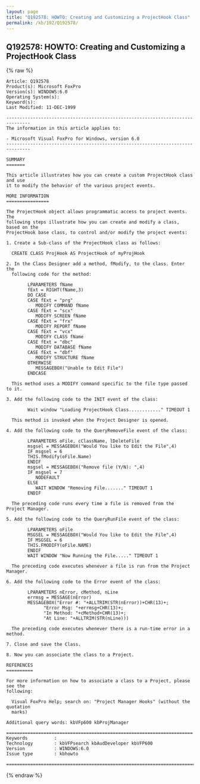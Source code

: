 ```yaml
---
layout: page
title: "Q192578: HOWTO: Creating and Customizing a ProjectHook Class"
permalink: /kb/192/Q192578/
---
```


## Q192578: HOWTO: Creating and Customizing a ProjectHook Class

{% raw %}

	Article: Q192578
	Product(s): Microsoft FoxPro
	Version(s): WINDOWS:6.0
	Operating System(s): 
	Keyword(s): 
	Last Modified: 11-DEC-1999
	
	-------------------------------------------------------------------------------
	The information in this article applies to:
	
	- Microsoft Visual FoxPro for Windows, version 6.0 
	-------------------------------------------------------------------------------
	
	SUMMARY
	=======
	
	This article illustrates how you can create a custom ProjectHook class and use
	it to modify the behavior of the various project events.
	
	MORE INFORMATION
	================
	
	The ProjectHook object allows programmatic access to project events. The
	following steps illustrate how you can create and modify a class, based on the
	ProjectHook base class, to control and/or modify the project events:
	
	1. Create a Sub-class of the ProjectHook class as follows:
	
	  CREATE CLASS ProjHook AS ProjectHook of myProjHook
	
	2. In the Class Designer add a method, fModify, to the class. Enter the
	  following code for the method:
	
	        LPARAMETERS fName
	        fExt = RIGHT(fName,3)
	        DO CASE
	        CASE fExt = "prg"
	           MODIFY COMMAND fName
	        CASE fExt = "scx"
	           MODIFY SCREEN fName
	        CASE fExt = "frx"
	           MODIFY REPORT fName
	        CASE fExt = "vcx"
	           MODIFY CLASS fName
	        CASE fExt = "dbc"
	           MODIFY DATABASE fName
	        CASE fExt = "dbf"
	           MODIFY STRUCTURE fName
	        OTHERWISE
	           MESSAGEBOX("Unable to Edit File")
	        ENDCASE
	
	  This method uses a MODIFY command specific to the file type passed to it.
	
	3. Add the following code to the INIT event of the class:
	
	        Wait window "Loading ProjectHook Class............" TIMEOUT 1
	
	  This method is invoked when the Project Designer is opened.
	
	4. Add the following code to the QueryRemoveFile event of the class:
	
	        LPARAMETERS oFile, cClassName, lDeleteFile
	        msgsel = MESSAGEBOX("Would You like to Edit the File",4)
	        IF msgsel = 6
	        THIS.fModify(oFile.Name)
	        ENDIF
	        msgsel = MESSAGEBOX("Remove file (Y/N): ",4)
	        IF msgsel = 7
	           NODEFAULT
	        ELSE
	           WAIT WINDOW "Removing File......." TIMEOUT 1
	        ENDIF
	
	  The preceding code runs every time a file is removed from the Project Manager.
	
	5. Add the following code to the QueryRunFile event of the class:
	
	        LPARAMETERS oFile
	        MSGSEL = MESSAGEBOX("Would You like to Edit the File",4)
	        IF MSGSEL = 6
	        THIS.FMODIFY(oFile.NAME)
	        ENDIF
	        WAIT WINDOW "Now Running the File....." TIMEOUT 1
	
	  The preceding code executes whenever a file is run from the Project Manager.
	
	6. Add the following code to the Error event of the class:
	
	        LPARAMETERS nError, cMethod, nLine
	        errmsg = MESSAGE(nError)
	        MESSAGEBOX("Error #: "+ALLTRIM(STR(nError))+CHR(13)+;
	              "Error Msg: "+errmsg+CHR(13)+;
	              "In Method: "+cMethod+CHR(13)+;
	              "At Line: "+ALLTRIM(STR(nLine)))
	
	  The preceding code executes whenever there is a run-time error in a method.
	
	7. Close and save the Class.
	
	8. Now you can associate the class to a Project.
	
	REFERENCES
	==========
	
	For more information on how to associate a class to a Project, please see the
	following:
	
	  Visual FoxPro Help; search on: "Project Manager Hooks" (without the quotation
	  marks)
	
	Additional query words: kbVFp600 kbProjManager
	
	======================================================================
	Keywords          :  
	Technology        : kbVFPsearch kbAudDeveloper kbVFP600
	Version           : WINDOWS:6.0
	Issue type        : kbhowto
	
	=============================================================================
	

{% endraw %}
